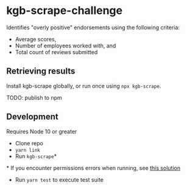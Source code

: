 # kgb-scrape-challenge

Identifies "overly positive" endorsements using the following criteria:

- Average scores,
- Number of employees worked with, and
- Total count of reviews submitted

## Retrieving results

Install kgb-scrape globally, or run once using `npx kgb-scrape`.

TODO: publish to npm

## Development

Requires Node 10 or greater

- Clone repo
- `yarn link`
- Run `kgb-scrape`*

\* If you encounter permissions errors when running, see [this solution](https://github.com/yarnpkg/yarn/issues/3587#issuecomment-309563718)

- Run `yarn test` to execute test suite